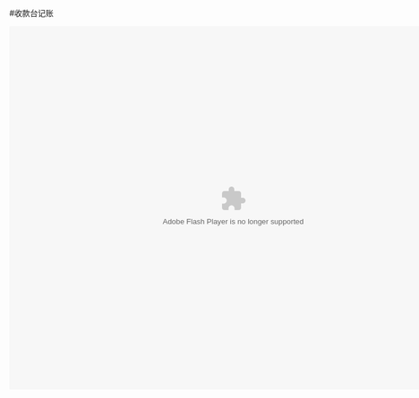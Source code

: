 #收款台记账

<embed src="http://resource.3cwdb.com/kailong-donghua/F000702201203090200.swf" width="800" height="650"  pluginspage="http://www.macromedia.com/go/getflashplayer" 
type="application/x-shockwave-flash" ></embed>
